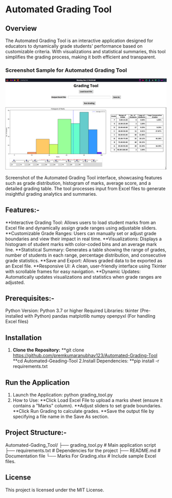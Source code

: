 # Automated Grading Tool

## Overview
The Automated Grading Tool is an interactive application designed for educators to dynamically grade students' performance based on customizable criteria. With visualizations and statistical summaries, this tool simplifies the grading process, making it both efficient and transparent.

### Screenshot Sample for Automated Grading Tool

![Screenshot of the Automated Grading Tool interface](./Screenshot.png)

Screenshot of the Automated Grading Tool interface, showcasing features such as grade distribution, histogram of marks, average score, and a detailed grading table. The tool processes input from Excel files to generate insightful grading analytics and summaries.


## Features:-
**Interactive Grading Tool: Allows users to load student marks from an Excel file and dynamically assign grade ranges using adjustable sliders.
**Customizable Grade Ranges: Users can manually set or adjust grade boundaries and view their impact in real time.
**Visualizations: Displays a histogram of student marks with color-coded bins and an average mark line.
**Statistical Summary: Generates a table showing the range of grades, number of students in each range, percentage distribution, and consecutive grade statistics.
**Save and Export: Allows graded data to be exported as an Excel file.
**Responsive UI: A clean, user-friendly interface using Tkinter with scrollable frames for easy navigation.
**Dynamic Updates: Automatically updates visualizations and statistics when grade ranges are adjusted.

## Prerequisites:-
Python Version: Python 3.7 or higher
Required Libraries:
tkinter (Pre-installed with Python)
pandas
matplotlib
numpy
openpyxl (For handling Excel files)

## Installation
1. **Clone the Repository:**
   **git clone https://github.com/premkumaranubhav123/Automated-Grading-Tool
   **cd Automated-Geading-Tool
2.Install Dependencies:
  **pip install -r requirements.txt

## Run the Application
1. Launch the Application: python grading_tool.py
2. How to Use:
**Click Load Excel File to upload a marks sheet (ensure it contains a "Marks" column).
**Adjust sliders to set grade boundaries.
**Click Run Grading to calculate grades.
**Save the output file by specifying a file name in the Save As section.

## Project Structure:-
Automated-Gading_Tool/
├── grading_tool.py       # Main application script
├── requirements.txt      # Dependencies for the project
├── README.md             # Documentation file
└── Marks For Grading.xlsx # Include sample Excel files.
## License 
This project is licensed under the MIT License.



